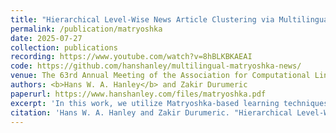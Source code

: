```yaml
---
title: "Hierarchical Level-Wise News Article Clustering via Multilingual Matryoshka Embeddings"
permalink: /publication/matryoshka
date: 2025-07-27
collection: publications
recording: https://www.youtube.com/watch?v=8hBLKBKAEAI
code: https://github.com/hanshanley/multilingual-matryoshka-news/
venue: The 63rd Annual Meeting of the Association for Computational Linguistics (ACL 2025)
authors: <b>Hans W. A. Hanley</b> and Zakir Durumeric
paperurl: https://www.hanshanley.com/files/matryoshka.pdf
excerpt: 'In this work, we utilize Matryoshka-based learning techniques to build hierarchical embeddings that can differentiate news articles at different levels of granularity.'
citation: 'Hans W. A. Hanley and Zakir Durumeric. "Hierarchical Level-Wise News Article Clustering via Multilingual Matryoshka Embeddings." The 63rd Annual Meeting of the Association for Computational Linguistics (ACL 2025)'
---
```


